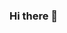 ### Hi there 👋

<!--
**oanabarsan/oanabarsan** is a ✨ _special_ ✨ repository because its `README.md` (this file) appears on your GitHub profile.


- 🔭 I’m currently working on becoming a Junior Manual Tester and later a Tester specialist.

